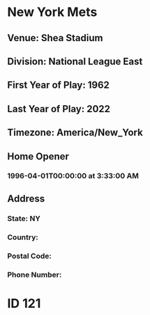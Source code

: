 # New York Mets
## Venue: Shea Stadium
## Division: National League East
## First Year of Play: 1962
## Last Year of Play: 2022
## Timezone: America/New_York
## Home Opener
### 1996-04-01T00:00:00 at 3:33:00 AM
## Address
### 
### State: NY
### Country: 
### Postal Code: 
### Phone Number: 
# ID 121